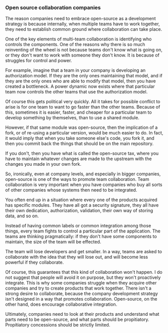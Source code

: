 ### Open source collaboration companies

The reason companies need to embrace open-source as a development strategy is because internally, when multiple teams have to work together, they need to establish common ground where collaboration can take place.

One of the key elements of multi-team collaboration is identifying who controls the components. One of the reasons why there is so much reinventing of the wheel is not because teams don't know what is going on, or they don't want to work with someone they don't know. It is because of struggles for control and power.

For example, imagine that a team in your company is developing an authorization model. If they are the only ones maintaining that model, and if they are the only ones who are able to modify that model, then you have created a bottleneck. A power dynamic now exists where that particular team now controls the other teams that use the authorization model.

Of course this gets political very quickly. All it takes for possible conflict to arise is for one team to want to go faster than the other teams. Because of this, sometimes it is easier, faster, and cheaper for a particular team to develop something by themselves, than to use a shared module.

However, if that same module was open-source, then the implication of a fork, or of re-using a particular version, would be much easier to do. In fact, it would imply that when you take someone else's code, you fork it, and then you commit back the things that should be on the main repository.

If you don't, then you have what is called the open-source tax, where you have to maintain whatever changes are made to the upstream with the changes you made in your own fork.

So, ironically, even at company levels, and especially in bigger companies, open-source is one of the ways to promote team collaboration. Team collaboration is very important when you have companies who buy all sorts of other companies whose systems then need to be integrated. 

You often end up in a situation where every one of the products acquired has specific modules. They have all got a security signature, they all have their own dedication, authorization, validation, their own way of storing data, and so on.

Instead of having common labels or common integration among those things, every team fights to control a particular part of the application. The teams are thinking pragmatically: if they don't have some components to maintain, the size of the team will be effected.

The team will lose developers and get smaller. In a way, teams are asked to collaborate with the idea that they will lose out, and will become less powerful if they collaborate.

Of course, this guarantees that this kind of collaboration won't happen. I do not suggest that people will avoid it on purpose, but they won't proactively integrate. This is why some companies struggle when they acquire other companies and try to create products that work together. There isn't a strong desire to collaborate, because the company development strategy isn't designed in a way that promotes collaboration. Open-source, on the other hand, does encourage collaborative integration.

Ultimately, companies need to look at their products and understand what parts need to be open-source, and what parts should be propitiatory. Propitiatory concessions should be strictly limited.
